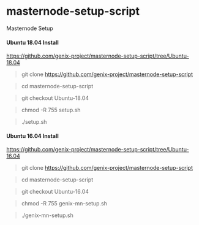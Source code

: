 # masternode-setup-script
Masternode Setup

#### Ubuntu 18.04 Install
https://github.com/genix-project/masternode-setup-script/tree/Ubuntu-18.04

>  git clone https://github.com/genix-project/masternode-setup-script


>  cd masternode-setup-script


>  git checkout Ubuntu-18.04


>  chmod -R 755 setup.sh


>  ./setup.sh


#### Ubuntu 16.04 Install
https://github.com/genix-project/masternode-setup-script/tree/Ubuntu-16.04

>  git clone https://github.com/genix-project/masternode-setup-script


>  cd masternode-setup-script


>  git checkout Ubuntu-16.04


>  chmod -R 755 genix-mn-setup.sh


>  ./genix-mn-setup.sh